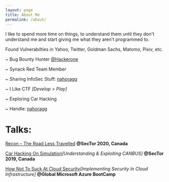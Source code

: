 ```yaml
---
layout: page
title: About Me
permalink: /about/
---
```


I like to spend more time on things, to understand them until they don't understand me and start giving me what they aren't programmed to.

Found Vulnerabilties in Yahoo, Twitter, Goldman Sachs, Matomo, Pixiv, etc.

~ Bug Bounty Hunter [@Hackerone](https://hackerone.com/nahoragg)

~ Synack Red Team Member

~ Sharing InfoSec Stuff: [nahoragg](https://twitter.com/nahoragg)

~ I Like CTF *[Develop > Play]*

~ Exploring Car Hacking 

~ Handle: [nahoragg](https://www.google.com/search?q=nahoragg)

Talks:
===

[Recon – The Road Less Travelled](https://sector.ca/sessions/recon-the-road-less-traveled/) **@SecTor 2020, Canada**

[Car Hacking On Simulation](https://sector.ca/sessions/car-hacking-on-simulation/)*[Understanding & Exploiting CANBUS]* **@SecTor 2019, Canada**

[How Not To Suck At Cloud Security](https://www.slideshare.net/rohanaggarwal18/how-not-to-suck-at-cloud-security-rohan-aggarwal)*[Implementing Security In Cloud Infrastructure]* **@Global Microsoft Azure BootCamp**
